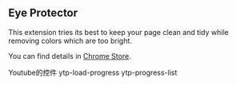Eye Protector
---

This extension tries its best to keep your page clean and tidy while removing colors which are too bright.

You can find details in [Chrome Store](https://chrome.google.com/webstore/detail/%E4%BF%9D%E6%8A%A4%E7%9C%BC%E7%9D%9B/fgadnbmmolnmbkbklpaojbogcopipopl).

Youtube的控件
ytp-load-progress
ytp-progress-list